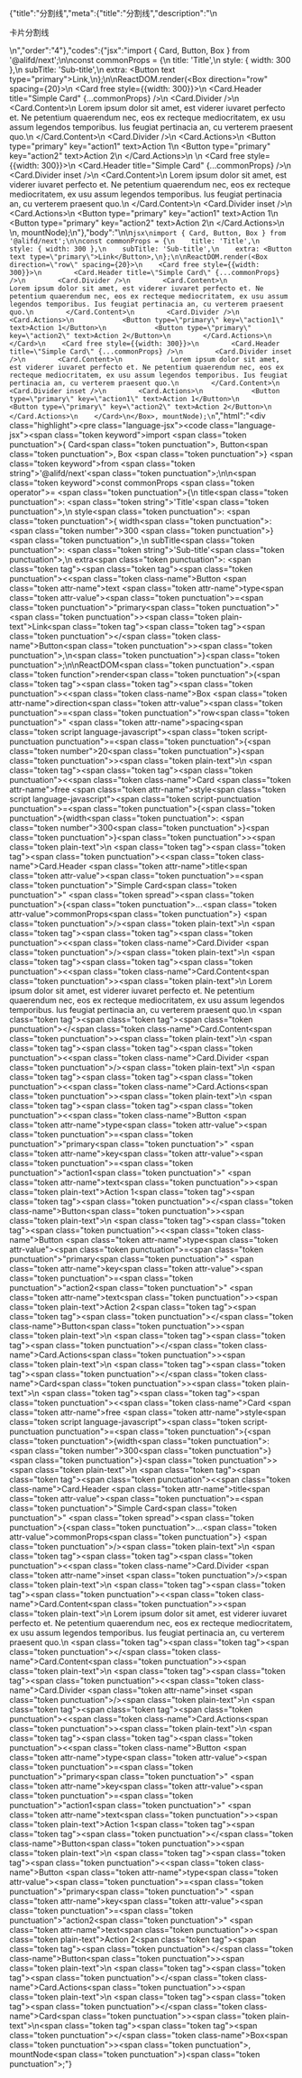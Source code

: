 {"title":"分割线","meta":{"title":"分割线","description":"\n<p>卡片分割线</p>\n","order":"4"},"codes":{"jsx":"import { Card, Button, Box } from '@alifd/next';\n\nconst commonProps = {\n    title: 'Title',\n    style: { width: 300 },\n    subTitle: 'Sub-title',\n    extra: <Button text type=\"primary\">Link</Button>,\n};\n\nReactDOM.render(<Box direction=\"row\" spacing={20}>\n    <Card free style={{width: 300}}>\n        <Card.Header title=\"Simple Card\" {...commonProps} />\n        <Card.Divider />\n        <Card.Content>\n            Lorem ipsum dolor sit amet, est viderer iuvaret perfecto et. Ne petentium quaerendum nec, eos ex recteque mediocritatem, ex usu assum legendos temporibus. Ius feugiat pertinacia an, cu verterem praesent quo.\n        </Card.Content>\n        <Card.Divider />\n        <Card.Actions>\n            <Button type=\"primary\" key=\"action1\" text>Action 1</Button>\n            <Button type=\"primary\" key=\"action2\" text>Action 2</Button>\n        </Card.Actions>\n    </Card>\n    <Card free style={{width: 300}}>\n        <Card.Header title=\"Simple Card\" {...commonProps} />\n        <Card.Divider inset />\n        <Card.Content>\n            Lorem ipsum dolor sit amet, est viderer iuvaret perfecto et. Ne petentium quaerendum nec, eos ex recteque mediocritatem, ex usu assum legendos temporibus. Ius feugiat pertinacia an, cu verterem praesent quo.\n        </Card.Content>\n        <Card.Divider inset />\n        <Card.Actions>\n            <Button type=\"primary\" key=\"action1\" text>Action 1</Button>\n            <Button type=\"primary\" key=\"action2\" text>Action 2</Button>\n        </Card.Actions>\n    </Card>\n</Box>, mountNode);\n"},"body":"\n\n````jsx\nimport { Card, Button, Box } from '@alifd/next';\n\nconst commonProps = {\n    title: 'Title',\n    style: { width: 300 },\n    subTitle: 'Sub-title',\n    extra: <Button text type=\"primary\">Link</Button>,\n};\n\nReactDOM.render(<Box direction=\"row\" spacing={20}>\n    <Card free style={{width: 300}}>\n        <Card.Header title=\"Simple Card\" {...commonProps} />\n        <Card.Divider />\n        <Card.Content>\n            Lorem ipsum dolor sit amet, est viderer iuvaret perfecto et. Ne petentium quaerendum nec, eos ex recteque mediocritatem, ex usu assum legendos temporibus. Ius feugiat pertinacia an, cu verterem praesent quo.\n        </Card.Content>\n        <Card.Divider />\n        <Card.Actions>\n            <Button type=\"primary\" key=\"action1\" text>Action 1</Button>\n            <Button type=\"primary\" key=\"action2\" text>Action 2</Button>\n        </Card.Actions>\n    </Card>\n    <Card free style={{width: 300}}>\n        <Card.Header title=\"Simple Card\" {...commonProps} />\n        <Card.Divider inset />\n        <Card.Content>\n            Lorem ipsum dolor sit amet, est viderer iuvaret perfecto et. Ne petentium quaerendum nec, eos ex recteque mediocritatem, ex usu assum legendos temporibus. Ius feugiat pertinacia an, cu verterem praesent quo.\n        </Card.Content>\n        <Card.Divider inset />\n        <Card.Actions>\n            <Button type=\"primary\" key=\"action1\" text>Action 1</Button>\n            <Button type=\"primary\" key=\"action2\" text>Action 2</Button>\n        </Card.Actions>\n    </Card>\n</Box>, mountNode);\n````","html":"<script>(function(){'use strict';\n\nvar _extends = Object.assign || function (target) { for (var i = 1; i < arguments.length; i++) { var source = arguments[i]; for (var key in source) { if (Object.prototype.hasOwnProperty.call(source, key)) { target[key] = source[key]; } } } return target; };\n\nvar _next = require('@alifd/next');\n\nvar commonProps = {\n    title: 'Title',\n    style: { width: 300 },\n    subTitle: 'Sub-title',\n    extra: React.createElement(\n        _next.Button,\n        { text: true, type: 'primary' },\n        'Link'\n    )\n};\n\nReactDOM.render(React.createElement(\n    _next.Box,\n    { direction: 'row', spacing: 20 },\n    React.createElement(\n        _next.Card,\n        { free: true, style: { width: 300 } },\n        React.createElement(_next.Card.Header, _extends({ title: 'Simple Card' }, commonProps)),\n        React.createElement(_next.Card.Divider, null),\n        React.createElement(\n            _next.Card.Content,\n            null,\n            'Lorem ipsum dolor sit amet, est viderer iuvaret perfecto et. Ne petentium quaerendum nec, eos ex recteque mediocritatem, ex usu assum legendos temporibus. Ius feugiat pertinacia an, cu verterem praesent quo.'\n        ),\n        React.createElement(_next.Card.Divider, null),\n        React.createElement(\n            _next.Card.Actions,\n            null,\n            React.createElement(\n                _next.Button,\n                { type: 'primary', key: 'action1', text: true },\n                'Action 1'\n            ),\n            React.createElement(\n                _next.Button,\n                { type: 'primary', key: 'action2', text: true },\n                'Action 2'\n            )\n        )\n    ),\n    React.createElement(\n        _next.Card,\n        { free: true, style: { width: 300 } },\n        React.createElement(_next.Card.Header, _extends({ title: 'Simple Card' }, commonProps)),\n        React.createElement(_next.Card.Divider, { inset: true }),\n        React.createElement(\n            _next.Card.Content,\n            null,\n            'Lorem ipsum dolor sit amet, est viderer iuvaret perfecto et. Ne petentium quaerendum nec, eos ex recteque mediocritatem, ex usu assum legendos temporibus. Ius feugiat pertinacia an, cu verterem praesent quo.'\n        ),\n        React.createElement(_next.Card.Divider, { inset: true }),\n        React.createElement(\n            _next.Card.Actions,\n            null,\n            React.createElement(\n                _next.Button,\n                { type: 'primary', key: 'action1', text: true },\n                'Action 1'\n            ),\n            React.createElement(\n                _next.Button,\n                { type: 'primary', key: 'action2', text: true },\n                'Action 2'\n            )\n        )\n    )\n), mountNode);})()</script><div class=\"highlight\"><pre class=\"language-jsx\"><code class=\"language-jsx\"><span class=\"token keyword\">import</span> <span class=\"token punctuation\">{</span> Card<span class=\"token punctuation\">,</span> Button<span class=\"token punctuation\">,</span> Box <span class=\"token punctuation\">}</span> <span class=\"token keyword\">from</span> <span class=\"token string\">'@alifd/next'</span><span class=\"token punctuation\">;</span>\n\n<span class=\"token keyword\">const</span> commonProps <span class=\"token operator\">=</span> <span class=\"token punctuation\">{</span>\n    title<span class=\"token punctuation\">:</span> <span class=\"token string\">'Title'</span><span class=\"token punctuation\">,</span>\n    style<span class=\"token punctuation\">:</span> <span class=\"token punctuation\">{</span> width<span class=\"token punctuation\">:</span> <span class=\"token number\">300</span> <span class=\"token punctuation\">}</span><span class=\"token punctuation\">,</span>\n    subTitle<span class=\"token punctuation\">:</span> <span class=\"token string\">'Sub-title'</span><span class=\"token punctuation\">,</span>\n    extra<span class=\"token punctuation\">:</span> <span class=\"token tag\"><span class=\"token tag\"><span class=\"token punctuation\">&lt;</span><span class=\"token class-name\">Button</span></span> <span class=\"token attr-name\">text</span> <span class=\"token attr-name\">type</span><span class=\"token attr-value\"><span class=\"token punctuation\">=</span><span class=\"token punctuation\">\"</span>primary<span class=\"token punctuation\">\"</span></span><span class=\"token punctuation\">></span></span><span class=\"token plain-text\">Link</span><span class=\"token tag\"><span class=\"token tag\"><span class=\"token punctuation\">&lt;/</span><span class=\"token class-name\">Button</span></span><span class=\"token punctuation\">></span></span><span class=\"token punctuation\">,</span>\n<span class=\"token punctuation\">}</span><span class=\"token punctuation\">;</span>\n\nReactDOM<span class=\"token punctuation\">.</span><span class=\"token function\">render</span><span class=\"token punctuation\">(</span><span class=\"token tag\"><span class=\"token tag\"><span class=\"token punctuation\">&lt;</span><span class=\"token class-name\">Box</span></span> <span class=\"token attr-name\">direction</span><span class=\"token attr-value\"><span class=\"token punctuation\">=</span><span class=\"token punctuation\">\"</span>row<span class=\"token punctuation\">\"</span></span> <span class=\"token attr-name\">spacing</span><span class=\"token script language-javascript\"><span class=\"token script-punctuation punctuation\">=</span><span class=\"token punctuation\">{</span><span class=\"token number\">20</span><span class=\"token punctuation\">}</span></span><span class=\"token punctuation\">></span></span><span class=\"token plain-text\">\n    </span><span class=\"token tag\"><span class=\"token tag\"><span class=\"token punctuation\">&lt;</span><span class=\"token class-name\">Card</span></span> <span class=\"token attr-name\">free</span> <span class=\"token attr-name\">style</span><span class=\"token script language-javascript\"><span class=\"token script-punctuation punctuation\">=</span><span class=\"token punctuation\">{</span><span class=\"token punctuation\">{</span>width<span class=\"token punctuation\">:</span> <span class=\"token number\">300</span><span class=\"token punctuation\">}</span><span class=\"token punctuation\">}</span></span><span class=\"token punctuation\">></span></span><span class=\"token plain-text\">\n        </span><span class=\"token tag\"><span class=\"token tag\"><span class=\"token punctuation\">&lt;</span><span class=\"token class-name\">Card.Header</span></span> <span class=\"token attr-name\">title</span><span class=\"token attr-value\"><span class=\"token punctuation\">=</span><span class=\"token punctuation\">\"</span>Simple Card<span class=\"token punctuation\">\"</span></span> <span class=\"token spread\"><span class=\"token punctuation\">{</span><span class=\"token punctuation\">...</span><span class=\"token attr-value\">commonProps</span><span class=\"token punctuation\">}</span></span> <span class=\"token punctuation\">/></span></span><span class=\"token plain-text\">\n        </span><span class=\"token tag\"><span class=\"token tag\"><span class=\"token punctuation\">&lt;</span><span class=\"token class-name\">Card.Divider</span></span> <span class=\"token punctuation\">/></span></span><span class=\"token plain-text\">\n        </span><span class=\"token tag\"><span class=\"token tag\"><span class=\"token punctuation\">&lt;</span><span class=\"token class-name\">Card.Content</span></span><span class=\"token punctuation\">></span></span><span class=\"token plain-text\">\n            Lorem ipsum dolor sit amet, est viderer iuvaret perfecto et. Ne petentium quaerendum nec, eos ex recteque mediocritatem, ex usu assum legendos temporibus. Ius feugiat pertinacia an, cu verterem praesent quo.\n        </span><span class=\"token tag\"><span class=\"token tag\"><span class=\"token punctuation\">&lt;/</span><span class=\"token class-name\">Card.Content</span></span><span class=\"token punctuation\">></span></span><span class=\"token plain-text\">\n        </span><span class=\"token tag\"><span class=\"token tag\"><span class=\"token punctuation\">&lt;</span><span class=\"token class-name\">Card.Divider</span></span> <span class=\"token punctuation\">/></span></span><span class=\"token plain-text\">\n        </span><span class=\"token tag\"><span class=\"token tag\"><span class=\"token punctuation\">&lt;</span><span class=\"token class-name\">Card.Actions</span></span><span class=\"token punctuation\">></span></span><span class=\"token plain-text\">\n            </span><span class=\"token tag\"><span class=\"token tag\"><span class=\"token punctuation\">&lt;</span><span class=\"token class-name\">Button</span></span> <span class=\"token attr-name\">type</span><span class=\"token attr-value\"><span class=\"token punctuation\">=</span><span class=\"token punctuation\">\"</span>primary<span class=\"token punctuation\">\"</span></span> <span class=\"token attr-name\">key</span><span class=\"token attr-value\"><span class=\"token punctuation\">=</span><span class=\"token punctuation\">\"</span>action1<span class=\"token punctuation\">\"</span></span> <span class=\"token attr-name\">text</span><span class=\"token punctuation\">></span></span><span class=\"token plain-text\">Action 1</span><span class=\"token tag\"><span class=\"token tag\"><span class=\"token punctuation\">&lt;/</span><span class=\"token class-name\">Button</span></span><span class=\"token punctuation\">></span></span><span class=\"token plain-text\">\n            </span><span class=\"token tag\"><span class=\"token tag\"><span class=\"token punctuation\">&lt;</span><span class=\"token class-name\">Button</span></span> <span class=\"token attr-name\">type</span><span class=\"token attr-value\"><span class=\"token punctuation\">=</span><span class=\"token punctuation\">\"</span>primary<span class=\"token punctuation\">\"</span></span> <span class=\"token attr-name\">key</span><span class=\"token attr-value\"><span class=\"token punctuation\">=</span><span class=\"token punctuation\">\"</span>action2<span class=\"token punctuation\">\"</span></span> <span class=\"token attr-name\">text</span><span class=\"token punctuation\">></span></span><span class=\"token plain-text\">Action 2</span><span class=\"token tag\"><span class=\"token tag\"><span class=\"token punctuation\">&lt;/</span><span class=\"token class-name\">Button</span></span><span class=\"token punctuation\">></span></span><span class=\"token plain-text\">\n        </span><span class=\"token tag\"><span class=\"token tag\"><span class=\"token punctuation\">&lt;/</span><span class=\"token class-name\">Card.Actions</span></span><span class=\"token punctuation\">></span></span><span class=\"token plain-text\">\n    </span><span class=\"token tag\"><span class=\"token tag\"><span class=\"token punctuation\">&lt;/</span><span class=\"token class-name\">Card</span></span><span class=\"token punctuation\">></span></span><span class=\"token plain-text\">\n    </span><span class=\"token tag\"><span class=\"token tag\"><span class=\"token punctuation\">&lt;</span><span class=\"token class-name\">Card</span></span> <span class=\"token attr-name\">free</span> <span class=\"token attr-name\">style</span><span class=\"token script language-javascript\"><span class=\"token script-punctuation punctuation\">=</span><span class=\"token punctuation\">{</span><span class=\"token punctuation\">{</span>width<span class=\"token punctuation\">:</span> <span class=\"token number\">300</span><span class=\"token punctuation\">}</span><span class=\"token punctuation\">}</span></span><span class=\"token punctuation\">></span></span><span class=\"token plain-text\">\n        </span><span class=\"token tag\"><span class=\"token tag\"><span class=\"token punctuation\">&lt;</span><span class=\"token class-name\">Card.Header</span></span> <span class=\"token attr-name\">title</span><span class=\"token attr-value\"><span class=\"token punctuation\">=</span><span class=\"token punctuation\">\"</span>Simple Card<span class=\"token punctuation\">\"</span></span> <span class=\"token spread\"><span class=\"token punctuation\">{</span><span class=\"token punctuation\">...</span><span class=\"token attr-value\">commonProps</span><span class=\"token punctuation\">}</span></span> <span class=\"token punctuation\">/></span></span><span class=\"token plain-text\">\n        </span><span class=\"token tag\"><span class=\"token tag\"><span class=\"token punctuation\">&lt;</span><span class=\"token class-name\">Card.Divider</span></span> <span class=\"token attr-name\">inset</span> <span class=\"token punctuation\">/></span></span><span class=\"token plain-text\">\n        </span><span class=\"token tag\"><span class=\"token tag\"><span class=\"token punctuation\">&lt;</span><span class=\"token class-name\">Card.Content</span></span><span class=\"token punctuation\">></span></span><span class=\"token plain-text\">\n            Lorem ipsum dolor sit amet, est viderer iuvaret perfecto et. Ne petentium quaerendum nec, eos ex recteque mediocritatem, ex usu assum legendos temporibus. Ius feugiat pertinacia an, cu verterem praesent quo.\n        </span><span class=\"token tag\"><span class=\"token tag\"><span class=\"token punctuation\">&lt;/</span><span class=\"token class-name\">Card.Content</span></span><span class=\"token punctuation\">></span></span><span class=\"token plain-text\">\n        </span><span class=\"token tag\"><span class=\"token tag\"><span class=\"token punctuation\">&lt;</span><span class=\"token class-name\">Card.Divider</span></span> <span class=\"token attr-name\">inset</span> <span class=\"token punctuation\">/></span></span><span class=\"token plain-text\">\n        </span><span class=\"token tag\"><span class=\"token tag\"><span class=\"token punctuation\">&lt;</span><span class=\"token class-name\">Card.Actions</span></span><span class=\"token punctuation\">></span></span><span class=\"token plain-text\">\n            </span><span class=\"token tag\"><span class=\"token tag\"><span class=\"token punctuation\">&lt;</span><span class=\"token class-name\">Button</span></span> <span class=\"token attr-name\">type</span><span class=\"token attr-value\"><span class=\"token punctuation\">=</span><span class=\"token punctuation\">\"</span>primary<span class=\"token punctuation\">\"</span></span> <span class=\"token attr-name\">key</span><span class=\"token attr-value\"><span class=\"token punctuation\">=</span><span class=\"token punctuation\">\"</span>action1<span class=\"token punctuation\">\"</span></span> <span class=\"token attr-name\">text</span><span class=\"token punctuation\">></span></span><span class=\"token plain-text\">Action 1</span><span class=\"token tag\"><span class=\"token tag\"><span class=\"token punctuation\">&lt;/</span><span class=\"token class-name\">Button</span></span><span class=\"token punctuation\">></span></span><span class=\"token plain-text\">\n            </span><span class=\"token tag\"><span class=\"token tag\"><span class=\"token punctuation\">&lt;</span><span class=\"token class-name\">Button</span></span> <span class=\"token attr-name\">type</span><span class=\"token attr-value\"><span class=\"token punctuation\">=</span><span class=\"token punctuation\">\"</span>primary<span class=\"token punctuation\">\"</span></span> <span class=\"token attr-name\">key</span><span class=\"token attr-value\"><span class=\"token punctuation\">=</span><span class=\"token punctuation\">\"</span>action2<span class=\"token punctuation\">\"</span></span> <span class=\"token attr-name\">text</span><span class=\"token punctuation\">></span></span><span class=\"token plain-text\">Action 2</span><span class=\"token tag\"><span class=\"token tag\"><span class=\"token punctuation\">&lt;/</span><span class=\"token class-name\">Button</span></span><span class=\"token punctuation\">></span></span><span class=\"token plain-text\">\n        </span><span class=\"token tag\"><span class=\"token tag\"><span class=\"token punctuation\">&lt;/</span><span class=\"token class-name\">Card.Actions</span></span><span class=\"token punctuation\">></span></span><span class=\"token plain-text\">\n    </span><span class=\"token tag\"><span class=\"token tag\"><span class=\"token punctuation\">&lt;/</span><span class=\"token class-name\">Card</span></span><span class=\"token punctuation\">></span></span><span class=\"token plain-text\">\n</span><span class=\"token tag\"><span class=\"token tag\"><span class=\"token punctuation\">&lt;/</span><span class=\"token class-name\">Box</span></span><span class=\"token punctuation\">></span></span><span class=\"token punctuation\">,</span> mountNode<span class=\"token punctuation\">)</span><span class=\"token punctuation\">;</span></code></pre></div>"}